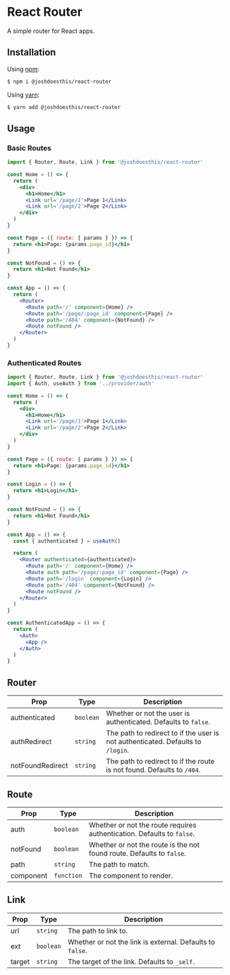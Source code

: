 # React Router

A simple router for React apps.

## Installation

Using [npm](https://www.npmjs.com/):

```sh
$ npm i @joshdoesthis/react-router
```

Using [yarn](https://yarnpkg.com/):

```sh
$ yarn add @joshdoesthis/react-router
```

## Usage

### Basic Routes

```jsx
import { Router, Route, Link } from '@joshdoesthis/react-router'

const Home = () => {
  return (
    <div>
      <h1>Home</h1>
      <Link url='/page/1'>Page 1</Link>
      <Link url='/page/2'>Page 2</Link>
    </div>
  )
}

const Page = ({ route: { params } }) => {
  return <h1>Page: {params.page_id}</h1>
}

const NotFound = () => {
  return <h1>Not Found</h1>
}

const App = () => {
  return (
    <Router>
      <Route path='/' component={Home} />
      <Route path='/page/:page_id' component={Page} />
      <Route path='/404' component={NotFound} />
      <Route notFound />
    </Router>
  )
}
```

### Authenticated Routes

```jsx
import { Router, Route, Link } from '@joshdoesthis/react-router'
import { Auth, useAuth } from '../provider/auth'

const Home = () => {
  return (
    <div>
      <h1>Home</h1>
      <Link url='/page/1'>Page 1</Link>
      <Link url='/page/2'>Page 2</Link>
    </div>
  )
}

const Page = ({ route: { params } }) => {
  return <h1>Page: {params.page_id}</h1>
}

const Login = () => {
  return <h1>Login</h1>
}

const NotFound = () => {
  return <h1>Not Found</h1>
}

const App = () => {
  const { authenticated } = useAuth()

  return (
    <Router authenticated={authenticated}>
      <Route path='/' component={Home} />
      <Route auth path='/page/:page_id' component={Page} />
      <Route path='/login' component={Login} />
      <Route path='/404' component={NotFound} />
      <Route notFound />
    </Router>
  )
}

const AuthenticatedApp = () => {
  return (
    <Auth>
      <App />
    </Auth>
  )
}
```

## Router

| Prop             | Type      | Description                                                                     |
| ---------------- | --------- | ------------------------------------------------------------------------------- |
| authenticated    | `boolean` | Whether or not the user is authenticated. Defaults to `false`.                  |
| authRedirect     | `string`  | The path to redirect to if the user is not authenticated. Defaults to `/login`. |
| notFoundRedirect | `string`  | The path to redirect to if the route is not found. Defaults to `/404`.          |

## Route

| Prop      | Type       | Description                                                            |
| --------- | ---------- | ---------------------------------------------------------------------- |
| auth      | `boolean`  | Whether or not the route requires authentication. Defaults to `false`. |
| notFound  | `boolean`  | Whether or not the route is the not found route. Defaults to `false`.  |
| path      | `string`   | The path to match.                                                     |
| component | `function` | The component to render.                                               |

## Link

| Prop   | Type      | Description                                               |
| ------ | --------- | --------------------------------------------------------- |
| url    | `string`  | The path to link to.                                      |
| ext    | `boolean` | Whether or not the link is external. Defaults to `false`. |
| target | `string`  | The target of the link. Defaults to `_self`.              |
